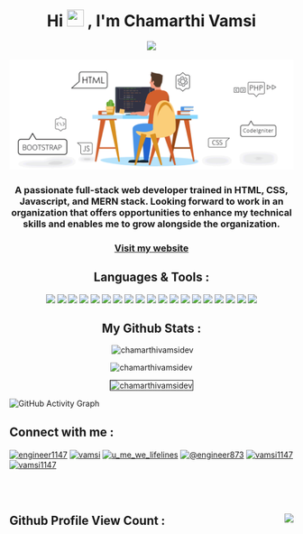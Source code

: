   
<h1 align="center">Hi <img src = "https://media.tenor.com/z2xJqhCpneIAAAAM/wave-hand.gif" width = 30px height=30px > , I'm Chamarthi Vamsi</h1>
<p align='center'> </h1>
<p align="center">
<a align="center" href="https://github.com/DenverCoder1/readme-typing-svg"><img src="https://readme-typing-svg.herokuapp.com?&font=IBM+Plex+Sans&color=d25f2c&size=25&lines=Welcome+to+my+GitHub+Profile!;I'm+a+Full-Stack+web+developer." /></a>
</p>

<img src="/images/web_development.gif" />

<h3 align="center">A passionate full-stack web developer trained in HTML, CSS, Javascript, and MERN stack. Looking forward to work in an organization that offers opportunities
to enhance my technical skills and enables me to grow alongside the organization.
</h3>

<h3 align="center" text-decoration="none"><a href="https://chamarthi-vamsi.netlify.app/" target="_blank" rel="noopener noreferrer" >
    Visit my website
</a></h3>


<h2 align="center"> Languages & Tools :</h2>
<p align="center"> <img src = "https://img.shields.io/badge/-HTML5-E34F26?style=flat&logo=html5&logoColor=white"> <img src = "https://img.shields.io/badge/-CSS3-1572B6?style=flat&logo=css3&logoColor=white"> <img src="https://img.shields.io/badge/-JavaScript-eed718?style=flat&logo=javascript&logoColor=ffffff"> <img src="https://img.shields.io/badge/-React-000000?style=flat&logo=react&logoColor=00c8ff"> <img src="https://img.shields.io/badge/-Redux-764abc?style=flat&logo=redux&logoColor=white"> <img src="https://img.shields.io/badge/-Bootstrap-563D7C?style=flat&logo=bootstrap&logoColor=white"> <img src="https://img.shields.io/badge/Material--UI-0081CB?logo=material-ui&logoColor=white"> <img src="https://img.shields.io/badge/styled--components-DB7093?style=flat&logo=styled-components&logoColor=white"> <img src="https://img.shields.io/badge/-MongoDB-4DB33D?style=flat&logo=mongodb&logoColor=FFFFFF"> <img src="https://img.shields.io/badge/redis-CC0000.svg?style=flat&logo=redis&logoColor=white"> <img src="https://img.shields.io/badge/-Node.js-3C873A?style=flat&logo=Node.js&logoColor=white"> <img src="https://img.shields.io/badge/Express.js-000000?style=flat&logo=express&logoColor=white"> <img src="https://img.shields.io/badge/Postman-FF6C37?style=flat&logo=Postman&logoColor=white"> <img src="https://img.shields.io/badge/npm-CB3837?style=flat&logo=npm&logoColor=white"> <img src="http://img.shields.io/badge/-Git-F1502F?style=flat&logo=git&logoColor=FFFFFF"> <img src="http://img.shields.io/badge/-Github-000000?style=flat&logo=github&logoColor=FFFFFF"> <img src="https://img.shields.io/badge/Netlify-00C7B7?style=flat&logo=netlify&logoColor=white"> <img src="https://img.shields.io/badge/Heroku-430098?style=flat&logo=heroku&logoColor=white"> <img src="http://img.shields.io/badge/-VS%20Code-007ACC?style=flat&logo=visual%20studio%20code&logoColor=white"> </p>

<!-- <p align="center"> 
<img src="https://img.icons8.com/color/48/000000/html-5.png"/>  
   <img src="https://img.icons8.com/color/48/000000/css3.png"/>
   <img src="https://img.icons8.com/color/48/000000/javascript.png"/>
   <a href="https://reactjs.org/" target="_blank" rel="noreferrer"> <img src="https://raw.githubusercontent.com/devicons/devicon/master/icons/react/react-original-wordmark.svg"    alt="react" width="40" height="40"/> </a>
    <img src="https://img.icons8.com/color/48/000000/nodejs.png"/>
    <img src="https://raw.githubusercontent.com/devicons/devicon/master/icons/mongodb/mongodb-original-wordmark.svg" alt="mongodb" width="48" height="48"/>
    <img src="https://raw.githubusercontent.com/devicons/devicon/master/icons/express/express-original-wordmark.svg" alt="express" width="40" height="40"/>
  <a href="https://getbootstrap.com" target="_blank" rel="noreferrer"> <img src="https://raw.githubusercontent.com/devicons/devicon/master/icons/bootstrap/bootstrap-plain-wordmark.svg" alt="bootstrap" width="40" height="40"/> </a>
    <img src="https://www.vectorlogo.zone/logos/getpostman/getpostman-icon.svg" alt="postman" width="45" height="45"/> 
    <img src="https://img.icons8.com/color/48/000000/git.png"/>
   <img src="https://cdn.jsdelivr.net/gh/devicons/devicon/icons/heroku/heroku-plain-wordmark.svg" width="45" height="45" />
  <img src="https://cdn.jsdelivr.net/gh/devicons/devicon/icons/materialui/materialui-original.svg" width="45" height="45"/>


</p> -->

<h2 align="center"> My Github Stats : </h2>
    
<p align="center">&nbsp;<img width="50%"  margin-top="30" src="https://github-readme-stats.vercel.app/api?username=chamarthivamsidev&show_icons=true&locale=en" alt="chamarthivamsidev" /></p>
 
 <p align="center"><img width="50%" src="https://github-readme-streak-stats.herokuapp.com/?user=chamarthivamsidev&" alt="chamarthivamsidev" /></p>

<p align="center"><img width="50%" border="1" margin-bottom= "30" src="https://github-readme-stats.vercel.app/api/top-langs?username=chamarthivamsidev&show_icons=true&locale=en&layout=compact" alt="chamarthivamsidev" /></p>

<!-- 
<img align="center" src="https://github-readme-stats.vercel.app/api/top-langs/?username=chamarthivamsidev&layout=compact&theme=vue&hide_border=true" /> -->

![GitHub Activity Graph](https://activity-graph.herokuapp.com/graph?username=chamarthivamsidev)


<h2> Connect with me :  </h2>

<p>
  
  <a href="https://twitter.com/engineer1147" target="_blank"><img align="center" src="https://raw.githubusercontent.com/rahuldkjain/github-profile-readme-generator/master/src/images/icons/Social/twitter.svg" alt="engineer1147" height="30" width="40" /></a>
  <a href="https://www.linkedin.com/in/chamarthi-vamsi-11l/" target="_blank"><img align="center" src="https://raw.githubusercontent.com/rahuldkjain/github-profile-readme-generator/master/src/images/icons/Social/linked-in-alt.svg" alt="vamsi" height="30" width="40" /></a>
  <a href="https://www.instagram.com/u_me_we_lifelines/?hl=en" target="_blank"><img align="center" src="https://raw.githubusercontent.com/rahuldkjain/github-profile-readme-generator/master/src/images/icons/Social/instagram.svg" alt="u_me_we_lifelines" height="30" width="40" /></a>
  <a href="https://medium.com/@engineer873" target="_blank"><img align="center" src="https://raw.githubusercontent.com/rahuldkjain/github-profile-readme-generator/master/src/images/icons/Social/medium.svg" alt="@engineer873" height="30" width="40" /></a>
  <a href="https://www.hackerrank.com/vamsi1147" target="_blank"><img align="center" src="https://raw.githubusercontent.com/rahuldkjain/github-profile-readme-generator/master/src/images/icons/Social/hackerrank.svg" alt="vamsi1147" height="30" width="40" /></a>
  <a href="https://leetcode.com/vamsi1147/" target="_blank"><img align="center" src="https://raw.githubusercontent.com/rahuldkjain/github-profile-readme-generator/master/src/images/icons/Social/leet-code.svg" alt="vamsi1147" height="30" width="40" /></a>
  
</p>

<br>
<br>
<h2> Github Profile View Count :<img align="right" src="https://profile-counter.glitch.me/chamarthivamsidev/count.svg" /></h2>
